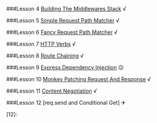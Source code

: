 ###Lesson  4 [Building The Middlewares Stack][4] √

###Lesson  5 [Simple Request Path Matcher][5] √

###Lesson  6 [Fancy Request Path Matcher][6] √

###Lesson  7 [HTTP Verbs][7] √

###Lesson  8 [Route Chaining][8] √

###Lesson  9 [Express Dependency Injection][9] ☹

###Lesson 10 [Monkey Patching Request And Response][10] √

###Lesson 11 [Content Negotiation][11] √

###Lesson 12 [req.send and Conditional Get] ✈

[4]:https://gist.github.com/hayeah/6bbe2bebf58ec9ae889a
[5]:https://gist.github.com/hayeah/5933719969b041b1cfff
[6]:https://gist.github.com/hayeah/5a79837c9646b8398fd2
[7]:https://gist.github.com/hayeah/8af3c2c52427c3e8b3bb
[8]:https://gist.github.com/hayeah/f0bf015fdeb0a08ffce5
[9]:https://gist.github.com/hayeah/ff0c23ef1eb39f4dcd3a
[10]:https://gist.github.com/hayeah/b136e7631deaa362a716
[11]:https://gist.github.com/hayeah/5b4f082bfc8ec24a268a
[12]:
